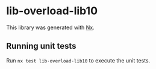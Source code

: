 # lib-overload-lib10

This library was generated with [Nx](https://nx.dev).

## Running unit tests

Run `nx test lib-overload-lib10` to execute the unit tests.
